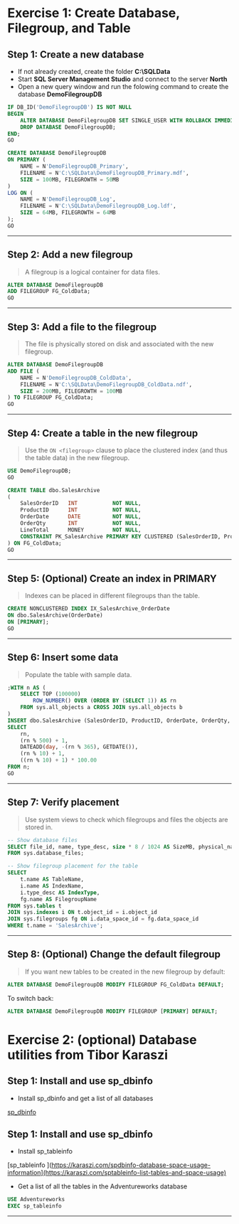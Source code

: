 


# Exercise 1: Create Database, Filegroup, and Table



## Step 1: Create a new database

- If not already created, create the folder **C:\SQLData**
- Start **SQL Server Management Studio** and connect to the server **North**
- Open a new query window and run the folowing command to create the database **DemoFilegroupDB**

```sql
IF DB_ID('DemoFilegroupDB') IS NOT NULL
BEGIN
    ALTER DATABASE DemoFilegroupDB SET SINGLE_USER WITH ROLLBACK IMMEDIATE;
    DROP DATABASE DemoFilegroupDB;
END;
GO

CREATE DATABASE DemoFilegroupDB
ON PRIMARY (
    NAME = N'DemoFilegroupDB_Primary',
    FILENAME = N'C:\SQLData\DemoFilegroupDB_Primary.mdf',
    SIZE = 100MB, FILEGROWTH = 50MB
)
LOG ON (
    NAME = N'DemoFilegroupDB_Log',
    FILENAME = N'C:\SQLData\DemoFilegroupDB_Log.ldf',
    SIZE = 64MB, FILEGROWTH = 64MB
);
GO
````

---

## Step 2: Add a new filegroup

> A filegroup is a logical container for data files.

```sql
ALTER DATABASE DemoFilegroupDB
ADD FILEGROUP FG_ColdData;
GO
```

---

## Step 3: Add a file to the filegroup

> The file is physically stored on disk and associated with the new filegroup.

```sql
ALTER DATABASE DemoFilegroupDB
ADD FILE (
    NAME = N'DemoFilegroupDB_ColdData',
    FILENAME = N'C:\SQLData\DemoFilegroupDB_ColdData.ndf',
    SIZE = 200MB, FILEGROWTH = 100MB
) TO FILEGROUP FG_ColdData;
GO
```

---

## Step 4: Create a table in the new filegroup

> Use the `ON <filegroup>` clause to place the clustered index (and thus the table data) in the new filegroup.

```sql
USE DemoFilegroupDB;
GO

CREATE TABLE dbo.SalesArchive
(
    SalesOrderID   INT           NOT NULL,
    ProductID      INT           NOT NULL,
    OrderDate      DATE          NOT NULL,
    OrderQty       INT           NOT NULL,
    LineTotal      MONEY         NOT NULL,
    CONSTRAINT PK_SalesArchive PRIMARY KEY CLUSTERED (SalesOrderID, ProductID)
) ON FG_ColdData;
GO
```

---

## Step 5: (Optional) Create an index in PRIMARY

> Indexes can be placed in different filegroups than the table.

```sql
CREATE NONCLUSTERED INDEX IX_SalesArchive_OrderDate
ON dbo.SalesArchive(OrderDate)
ON [PRIMARY];
GO
```

---

## Step 6: Insert some data

> Populate the table with sample data.

```sql
;WITH n AS (
    SELECT TOP (100000)
        ROW_NUMBER() OVER (ORDER BY (SELECT 1)) AS rn
    FROM sys.all_objects a CROSS JOIN sys.all_objects b
)
INSERT dbo.SalesArchive (SalesOrderID, ProductID, OrderDate, OrderQty, LineTotal)
SELECT
    rn,
    (rn % 500) + 1,
    DATEADD(day, -(rn % 365), GETDATE()),
    (rn % 10) + 1,
    ((rn % 10) + 1) * 100.00
FROM n;
GO
```

---

## Step 7: Verify placement

> Use system views to check which filegroups and files the objects are stored in.

```sql
-- Show database files
SELECT file_id, name, type_desc, size * 8 / 1024 AS SizeMB, physical_name
FROM sys.database_files;

-- Show filegroup placement for the table
SELECT
    t.name AS TableName,
    i.name AS IndexName,
    i.type_desc AS IndexType,
    fg.name AS FilegroupName
FROM sys.tables t
JOIN sys.indexes i ON t.object_id = i.object_id
JOIN sys.filegroups fg ON i.data_space_id = fg.data_space_id
WHERE t.name = 'SalesArchive';
```

---

## Step 8: (Optional) Change the default filegroup

> If you want new tables to be created in the new filegroup by default:

```sql
ALTER DATABASE DemoFilegroupDB MODIFY FILEGROUP FG_ColdData DEFAULT;
```

To switch back:

```sql
ALTER DATABASE DemoFilegroupDB MODIFY FILEGROUP [PRIMARY] DEFAULT;
```


# Exercise 2: (optional) Database utilities from Tibor Karaszi

## Step 1: Install and use sp_dbinfo

- Install sp_dbinfo and get a list of all databases

[sp_dbinfo](https://karaszi.com/spdbinfo-database-space-usage-information)

## Step 1: Install and use sp_dbinfo

- Install sp_tableinfo 

[sp_tableinfo ](https://karaszi.com/spdbinfo-database-space-usage-information](https://karaszi.com/sptableinfo-list-tables-and-space-usage)

- Get a list of all the tables in the Adventureworks database

```sql
USE Adventureworks
EXEC sp_tableinfo
```

---



